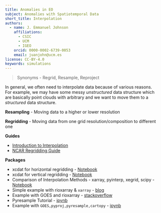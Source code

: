 ```yaml
---
title: Anomalies in EO
subject: Anomalies with Spatiotemporal Data
short_title: Interpolation
authors:
  - name: J. Emmanuel Johnson
    affiliations:
      - CSIC
      - UCM
      - IGEO
    orcid: 0000-0002-6739-0053
    email: juanjohn@ucm.es
license: CC-BY-4.0
keywords: simulations
---
```





> Synonyms - Regrid, Resample, Reproject

In general, we often need to interpolate data because of various reasons. For example, we may have some messy *unstructured* data structure which are basically point clouds with arbitrary and we want to move them to a *structured* data structure.

**Resampling** - Moving data to a higher or lower resolution

**Regridding** - Moving data from one grid resolution/composition to different one


**Guides**

* [Introduction to Interpolation](https://www.neonscience.org/resources/learning-hub/tutorials/spatial-interpolation-basics)
* [NCAR Regridding Guide](https://climatedataguide.ucar.edu/climate-tools/regridding-overview)

**Packages**


* xcdat for horizontal regridding - [Notebook](https://xcdat.readthedocs.io/en/latest/examples/regridding-horizontal.html)
* xcdat for vertical regridding - [Notebook](https://xcdat.readthedocs.io/en/latest/examples/regridding-vertical.html)
* Comparison of Interpolation Methods - xarray, pyinterp, xegrid, scipy - [Notebook](https://github.com/GeospatialGeeks/Py4Geo/blob/master/Regridding%20and%20Spatial%20Interpolation%20in%20Python.ipynb)
* Simple example with rioxarray & `xarray` - [blog](https://www.theurbanist.com.au/2022/02/updated-how-to-create-an-xarray-dataset-from-scratch-reproject-and-save/)
* Example with GOES and rioxarray - [stackoverflow](https://gis.stackexchange.com/questions/349886/using-rioxarray-qgis-projection)
* Pyresample Tutorial - [ipynb](https://github.com/pytroll/tutorial-satpy-half-day/blob/main/notebooks/04_resampling.ipynb)
* Example with `GOES,pyproj,pyresample,cartopy` - [ipynb](https://github.com/joaohenry23/GOES/blob/master/examples/v3.2/G16_IR__SRCYL_plot.ipynb)
